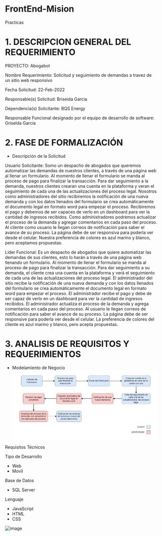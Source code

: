 # FrontEnd-Mision
Practicas

# 1.	DESCRIPCION GENERAL DEL REQUERIMIENTO

PROYECTO: Abogabot

Nombre Requerimiento: Solicitud y seguimiento de demandas a travez de un sitio web responsivo

Fecha Solicitud: 22-Feb-2022

Responsable(s) Solicitud: Briseida Garcia

Dependencia(s) Solicitante: BQS Energy

Responsable Funcional designado por el equipo de desarrollo de software: Griselda Garcia

# 2.	FASE DE FORMALIZACIÓN

- Descripción de la Solicitud

Usuario Solicitante:
Somo un despacho de abogados que queremos automatizar las demandas de nuestros clientes, a través de una página web al llenar un formulario. Al momento de llenar el formulario se manda al proceso de pago para finalizar la transacción. Para dar seguimiento a la demanda, nuestros clientes crearan una cuenta en la plataforma y veran el seguimiento de cada una de las actualizaciones del proceso legal. Nosotros como administradores del sitio recibiremos la notificación de una nueva demanda y con los datos llenados del formulario se crea automáticamente el documento legal en formato word para empezar el proceso. Recibiremos el pago y debemos de ser capaces de verlo en un dashboard para ver la cantidad de ingresos recibidos. Como administradores podremos actualizar el proceso de la demanda y agregar comentarios en cada paso del proceso. Al cliente como usuario le llegan correos de notificación para saber el avance de su proceso. La página debe de ser responsiva para poderla ver desde el celular. Nuestra preferencia de colores es azul marino y blanco, pero aceptamos propuestas.

Líder Funcional:
Es un despacho de abogados que quiere automatizar las demandas de sus clientes, esto lo harán a través de una página web llenando un formulario. Al momento de llenar el formulario se manda al proceso de pago para finalizar la transacción. Para dar seguimiento a su demanda, el cliente crea una cuenta en la plataforma y verá el seguimiento de cada una de las actualizaciones del proceso legal. El administrador del sitio recibe la notificación de una nueva demanda y con los datos llenados del formulario se crea automáticamente el documento legal en formato word para empezar el proceso. El administrador recibe el pago y debe de ser capaz de verlo en un dashboard para ver la cantidad de ingresos recibidos. El administrador actualiza el proceso de la demanda y agrega comentarios en cada paso del proceso. Al usuario le llegan correos de notificación para saber el avance de su proceso. La página debe de ser responsive para poderla ver desde el celular. La preferencia de colores del cliente es azul marino y blanco, pero acepta propuestas.


# 3.	ANALISIS DE REQUISITOS Y REQUERIMIENTOS 

- Modelamiento de Negocio
![Modelamiento de Negocio](https://github.com/GriseldaGarciaE/FrontEnd-Mision/blob/87239fa250189a771633fffc1626bb6ecce8efb9/images/Modelamiento%20de%20Negocio.jpg)

Requisitos Técnicos

Tipo de Desarrollo
   - Web
   - Movil

Base de Datos
   - SQL Server

Lenguaje
   - JavaScript
   - HTML
   - CSS


![image](https://github.com/GriseldaGarciaE/FrontEnd-Mision/blob/3b73f4dea048d77973c8a85f64b9c69d69639cf7/images/buyer%20persona.pngg)












